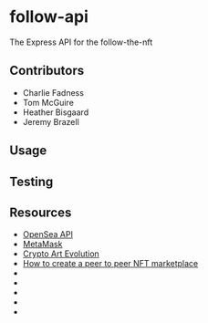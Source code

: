 # follow-api
The Express API for the follow-the-nft

## Contributors

- Charlie Fadness
- Tom McGuire
- Heather Bisgaard
- Jeremy Brazell

## Usage

## Testing

## Resources

- [OpenSea API](https://docs.opensea.io/reference/api-overview)
- [MetaMask](https://chrome.google.com/webstore/detail/metamask/nkbihfbeogaeaoehlefnkodbefgpgknn)
- [Crypto Art Evolution](https://youtu.be/2D6iqZLKhLY)
- [How to create a peer to peer NFT marketplace](https://docs.tatum.io/tutorials/how-to-create-a-peer-to-peer-nft-marketplace)
- []()
- []()
- []()
- []()
- []()
